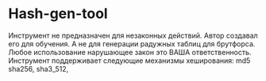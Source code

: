 # Hash-gen-tool
Инструмент не предназначен для незаконных действий.  Автор создавал его для обучения. А не для генерации радужных таблиц для брутфорса.
Любое использование нарушающее закон это ВАША ответственность.
Инструмент поддерживает следующие механизмы хеширования:
  md5
  sha256,
  sha3_512,

